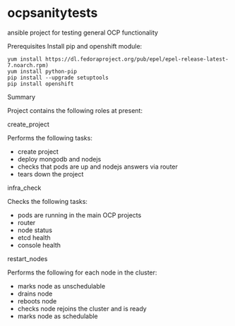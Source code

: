 # ocpsanitytests
ansible project for testing general OCP functionality

Prerequisites
Install pip and openshift module:

    yum install https://dl.fedoraproject.org/pub/epel/epel-release-latest-7.noarch.rpm)
    yum install python-pip
    pip install --upgrade setuptools
    pip install openshift


Summary

Project contains the following roles at present:

create_project

Performs the following tasks:
- create project
- deploy mongodb and nodejs
- checks that pods are up and nodejs answers via router
- tears down the project

infra_check

Checks the following tasks:
- pods are running in the main OCP projects
- router
- node status 
- etcd health
- console health

restart_nodes

Performs the following for each node in the cluster:
- marks node as unschedulable
- drains node
- reboots node 
- checks node rejoins the cluster and is ready
- marks node as schedulable


